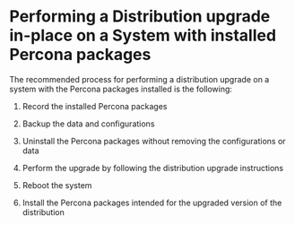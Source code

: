 # Performing a Distribution upgrade in-place on a System with installed Percona packages

The recommended process for performing a distribution upgrade on a system with
the Percona packages installed is the following:

1. Record the installed Percona packages


2. Backup the data and configurations


3. Uninstall the Percona packages without removing the configurations or data


4. Perform the upgrade by following the distribution upgrade instructions


5. Reboot the system


6. Install the Percona packages intended for the upgraded version of the distribution